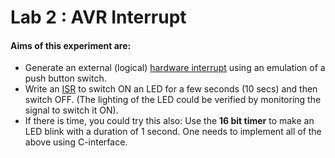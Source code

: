 # Lab 2 : AVR Interrupt

#### Aims of  this  experiment  are:

- Generate an external (logical) [hardware interrupt](https://microchipdeveloper.com/8avr:int) using an emulation of a push button switch. 
- Write an [ISR](https://www.sciencedirect.com/topics/engineering/interrupt-service-routine) to switch ON an LED for a few seconds (10 secs) and then switch OFF. (The lighting of  the  LED  could  be  verified  by  monitoring  the  signal  to  switch  it  ON). 
- If there is time, you could try this also:  Use the **16 bit timer** to make an LED blink with a duration of  1 second. One needs to implement all of the above using C-interface.
